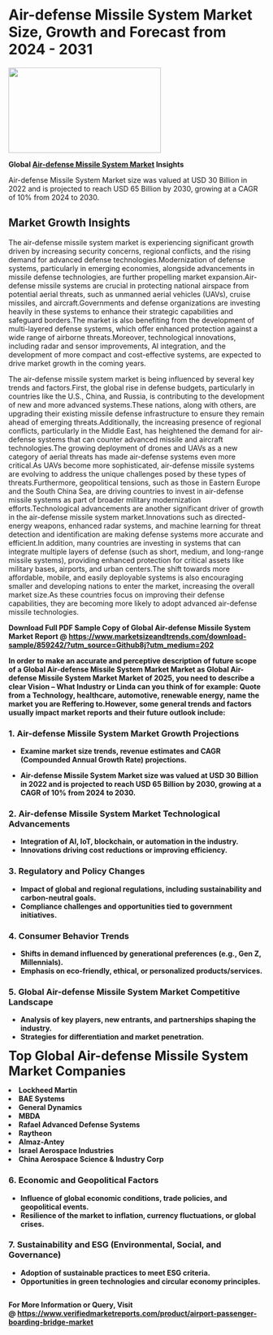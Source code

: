 <H1>Air-defense Missile System Market Size, Growth and Forecast from 2024 - 2031</H1><img class="aligncenter size-medium wp-image-584254" src="https://thirdeyenews.in/wp-content/uploads/2024/09/Global-Market-Research-300x168.jpeg" alt="" width="300" height="168" /><p><strong>Global&nbsp;<a href="https://www.marketsizeandtrends.com/download-sample/859242/?utm_source=Github8j?utm_medium=202">Air-defense Missile System Market</a> Insights</strong></p><p>Air-defense Missile System Market size was valued at USD 30 Billion in 2022 and is projected to reach USD 65 Billion by 2030, growing at a CAGR of 10% from 2024 to 2030.</p><p><h2>Market Growth Insights</h2> <p>The air-defense missile system market is experiencing significant growth driven by increasing security concerns, regional conflicts, and the rising demand for advanced defense technologies.Modernization of defense systems, particularly in emerging economies, alongside advancements in missile defense technologies, are further propelling market expansion.Air-defense missile systems are crucial in protecting national airspace from potential aerial threats, such as unmanned aerial vehicles (UAVs), cruise missiles, and aircraft.Governments and defense organizations are investing heavily in these systems to enhance their strategic capabilities and safeguard borders.The market is also benefiting from the development of multi-layered defense systems, which offer enhanced protection against a wide range of airborne threats.Moreover, technological innovations, including radar and sensor improvements, AI integration, and the development of more compact and cost-effective systems, are expected to drive market growth in the coming years.<strong></strong> </p> <p>The air-defense missile system market is being influenced by several key trends and factors.First, the global rise in defense budgets, particularly in countries like the U.S., China, and Russia, is contributing to the development of new and more advanced systems.These nations, along with others, are upgrading their existing missile defense infrastructure to ensure they remain ahead of emerging threats.Additionally, the increasing presence of regional conflicts, particularly in the Middle East, has heightened the demand for air-defense systems that can counter advanced missile and aircraft technologies.The growing deployment of drones and UAVs as a new category of aerial threats has made air-defense systems even more critical.As UAVs become more sophisticated, air-defense missile systems are evolving to address the unique challenges posed by these types of threats.Furthermore, geopolitical tensions, such as those in Eastern Europe and the South China Sea, are driving countries to invest in air-defense missile systems as part of broader military modernization efforts.Technological advancements are another significant driver of growth in the air-defense missile system market.Innovations such as directed-energy weapons, enhanced radar systems, and machine learning for threat detection and identification are making defense systems more accurate and efficient.In addition, many countries are investing in systems that can integrate multiple layers of defense (such as short, medium, and long-range missile systems), providing enhanced protection for critical assets like military bases, airports, and urban centers.The shift towards more affordable, mobile, and easily deployable systems is also encouraging smaller and developing nations to enter the market, increasing the overall market size.As these countries focus on improving their defense capabilities, they are becoming more likely to adopt advanced air-defense missile technologies.<strong></p><p><span class=""><strong>Download Full PDF Sample Copy of Global Air-defense Missile System Market Report</strong> @ <a href="https://www.marketsizeandtrends.com/download-sample/859242/?utm_source=Github8j?utm_medium=202" target="_blank">https://www.marketsizeandtrends.com/download-sample/859242/?utm_source=Github8j?utm_medium=202</a></span></p><p>In order to make an accurate and perceptive description of future scope of a Global&nbsp;Air-defense Missile System Market Market as Global&nbsp;Air-defense Missile System Market Market of 2025, you need to describe a clear Vision &ndash; What Industry or Linda can you think of for example: Quote from a Technology, healthcare, automotive, renewable energy, name the market you are Reffering to.However, some general trends and factors usually impact market reports and their future outlook include:</p><h3>1.&nbsp;<strong>Air-defense Missile System Market Growth Projections</strong></h3><ul><li>Examine market size trends, revenue estimates and CAGR (Compounded Annual Growth Rate) projections.</li><li><p>Air-defense Missile System Market size was valued at USD 30 Billion in 2022 and is projected to reach USD 65 Billion by 2030, growing at a CAGR of 10% from 2024 to 2030.</p></li></ul><h3>2.&nbsp;<strong>Air-defense Missile System Market Technological Advancements</strong></h3><ul><li>Integration of AI, IoT, blockchain, or automation in the industry.</li><li>Innovations driving cost reductions or improving efficiency.</li></ul><h3>3.&nbsp;<strong>Regulatory and Policy Changes</strong></h3><ul><li>Impact of global and regional regulations, including sustainability and carbon-neutral goals.</li><li>Compliance challenges and opportunities tied to government initiatives.</li></ul><h3>4.&nbsp;<strong>Consumer Behavior Trends</strong></h3><ul><li>Shifts in demand influenced by generational preferences (e.g., Gen Z, Millennials).</li><li>Emphasis on eco-friendly, ethical, or personalized products/services.</li></ul><h3>5.&nbsp;<strong>Global Air-defense Missile System Market Competitive Landscape</strong></h3><ul><li>Analysis of key players, new entrants, and partnerships shaping the industry.</li><li>Strategies for differentiation and market penetration.</li></ul><p data-pm-slice="1 1 []"><span style="color: inherit; font-family: inherit; font-size: 25px;">Top Global Air-defense Missile System Market Companies</span></p><div class="" data-test-id=""><p><li>Lockheed Martin</li><li> BAE Systems</li><li> General Dynamics</li><li> MBDA</li><li> Rafael Advanced Defense Systems</li><li> Raytheon</li><li> Almaz-Antey</li><li> Israel Aerospace Industries</li><li> China Aerospace Science & Industry Corp</li></p></div><h3>6.&nbsp;<strong>Economic and Geopolitical Factors</strong></h3><ul><li>Influence of global economic conditions, trade policies, and geopolitical events.</li><li>Resilience of the market to inflation, currency fluctuations, or global crises.</li></ul><h3>7.&nbsp;<strong>Sustainability and ESG (Environmental, Social, and Governance)</strong></h3><ul><li>Adoption of sustainable practices to meet ESG criteria.</li><li>Opportunities in green technologies and circular economy principles.</li></ul><h2><strong style="font-size: 14px;">For More Information or Query, Visit @&nbsp;</strong><a style="background-color: #ffffff; font-size: 14px;" href="https://www.marketsizeandtrends.com/report/air-defense-missile-system-market/" target="_blank">https://www.verifiedmarketreports.com/product/airport-passenger-boarding-bridge-market</a></h2>